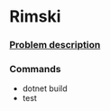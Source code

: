 # Rimski

### [Problem description](https://open.kattis.com/problems/rimski)

### Commands
- dotnet build
- test
